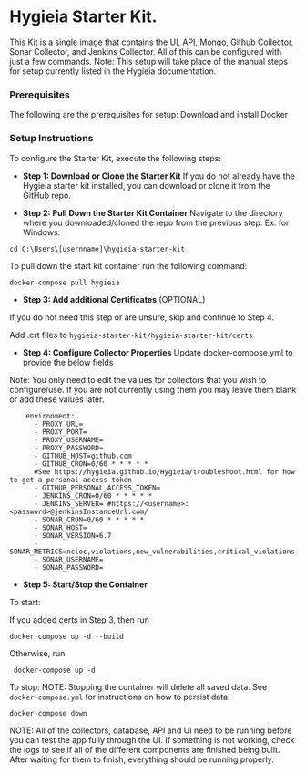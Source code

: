
<!---
    Licensed to the Apache Software Foundation (ASF) under one or more
    contributor license agreements.  See the NOTICE file distributed with
    this work for additional information regarding copyright ownership.
    The ASF licenses this file to You under the Apache License, Version 2.0
    (the "License"); you may not use this file except in compliance with
    the License.  You may obtain a copy of the License at
    
        http://www.apache.org/licenses/LICENSE-2.0
    
    Unless required by applicable law or agreed to in writing, software
    distributed under the License is distributed on an "AS IS" BASIS,
    WITHOUT WARRANTIES OR CONDITIONS OF ANY KIND, either express or implied.
    See the License for the specific language governing permissions and
    limitations under the License.
-->
Hygieia Starter Kit.
===============================
This Kit is a single image that contains the UI, API, Mongo, Github Collector, Sonar Collector, and Jenkins Collector. All of this can be configured with just a few commands. Note: This setup will take place of the manual steps for setup currently listed in the Hygieia documentation.

### Prerequisites
The following are the prerequisites for setup:
Download and install Docker
### Setup Instructions

To configure the Starter Kit, execute the following steps:

*   **Step 1: Download or Clone the Starter Kit**
If you do not already have the Hygieia starter kit installed, you can download or clone it from the GitHub repo.


*   **Step 2: Pull Down the Starter Kit Container**
Navigate to the directory where you downloaded/cloned the repo from the previous step.
Ex. for Windows:
```
cd C:\Users\[usernname]\hygieia-starter-kit
```

 To pull down the start kit container run the following command:
```
docker-compose pull hygieia
```

*   **Step 3: Add additional Certificates** (OPTIONAL)

If you do not need this step or are unsure, skip and continue to Step 4. 

Add .crt files to `hygieia-starter-kit/hygieia-starter-kit/certs`

*   **Step 4: Configure Collector Properties**
Update docker-compose.yml to provide the below fields

Note: You only need to edit the values for collectors that you wish to configure/use. If you are not currently using them you may leave them blank or add these values later.
```
    environment: 
      - PROXY_URL=
      - PROXY_PORT=
      - PROXY_USERNAME=
      - PROXY_PASSWORD=
      - GITHUB_HOST=github.com
      - GITHUB_CRON=0/60 * * * * *
      #See https://hygieia.github.io/Hygieia/troubleshoot.html for how to get a personal access token
      - GITHUB_PERSONAL_ACCESS_TOKEN=
      - JENKINS_CRON=0/60 * * * * *
      - JENKINS_SERVER= #https://<username>:<password>@jenkinsInstanceUrl.com/
      - SONAR_CRON=0/60 * * * * *
      - SONAR_HOST=
      - SONAR_VERSION=6.7
      - SONAR_METRICS=ncloc,violations,new_vulnerabilities,critical_violations,major_violations,blocker_violations,tests,test_success_density,test_errors,test_failures,coverage,line_coverage,sqale_index,alert_status,quality_gate_details
      - SONAR_USERNAME=
      - SONAR_PASSWORD=

```

*   **Step 5: Start/Stop the Container**
    
To start:

If you added certs in Step 3, then run
```
docker-compose up -d --build
```
Otherwise, run 
```
 docker-compose up -d 
```
To stop: 
NOTE: Stopping the container will delete all saved data. See `docker-compose.yml` for instructions on how to persist data.
```
docker-compose down
```

NOTE: All of the collectors, database, API and UI need to be running before you can test the app fully through the UI. If something is not working, check the logs to see if all of the different components are finished being built. After waiting for them to finish, everything should be running properly. 
